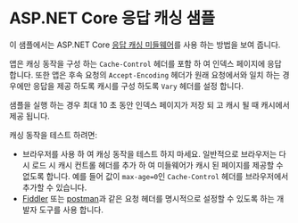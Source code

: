 # <a name="aspnet-core-response-caching-sample"></a>ASP.NET Core 응답 캐싱 샘플

이 샘플에서는 ASP.NET Core [응답 캐싱 미들웨어](https://docs.microsoft.com/aspnet/core/performance/caching/middleware)를 사용 하는 방법을 보여 줍니다.

앱은 캐싱 동작을 구성 하는 `Cache-Control` 헤더를 포함 하 여 인덱스 페이지에 응답 합니다. 또한 앱은 후속 요청의 `Accept-Encoding` 헤더가 원래 요청에서와 일치 하는 경우에만 응답을 제공 하도록 캐시를 구성 하도록 `Vary` 헤더를 설정 합니다.

샘플을 실행 하는 경우 최대 10 초 동안 인덱스 페이지가 저장 되 고 캐시 될 때 캐시에서 제공 됩니다.

캐싱 동작을 테스트 하려면:

* 브라우저를 사용 하 여 캐싱 동작을 테스트 하지 마세요. 일반적으로 브라우저는 다시 로드 시 캐시 컨트롤 헤더를 추가 하 여 미들웨어가 캐시 된 페이지를 제공할 수 없도록 합니다. 예를 들어 값이 `max-age=0`인 `Cache-Control` 헤더를 브라우저에서 추가할 수 있습니다.
* <a href="https://www.telerik.com/fiddler">Fiddler</a> 또는 <a href="https://www.getpostman.com/">postman</a>과 같은 요청 헤더를 명시적으로 설정할 수 있도록 하는 개발자 도구를 사용 합니다.

